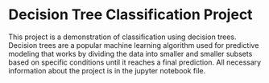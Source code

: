 # Decision Tree Classification Project

This project is a demonstration of classification using decision trees. Decision trees are a popular machine learning algorithm used for predictive modeling that works by dividing the data into smaller and smaller subsets based on specific conditions until it reaches a final prediction. All necessary information about the project is in the jupyter notebook file.
